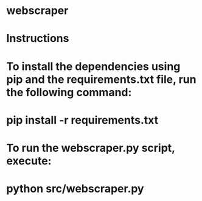 # webscraper

# Instructions
# To install the dependencies using pip and the requirements.txt file, run the following command:
# pip install -r requirements.txt

# To run the webscraper.py script, execute:
# python src/webscraper.py